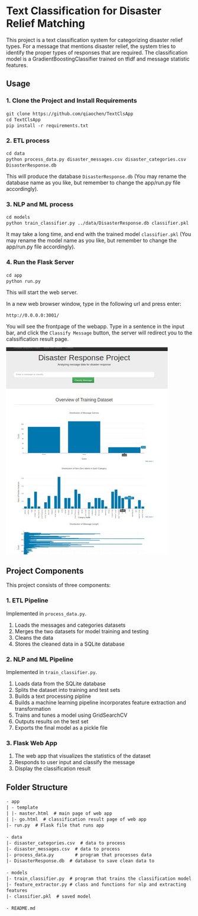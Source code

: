 # Text Classification for Disaster Relief Matching
This project is a text classification system for categorizing disaster relief types. 
For a message that mentions disaster relief, the system tries to identify the proper types of responses that are required.
The classification model is a GradientBoostingClassifier trained on tfidf and message statistic features.

## Usage

###  1. Clone the Project and Install Requirements
```
git clone https://github.com/qiaochen/TextClsApp
cd TextClsApp
pip install -r requirements.txt
```

### 2. ETL process
```
cd data
python process_data.py disaster_messages.csv disaster_categories.csv DisasterResponse.db
```
This will produce the database `DisasterResponse.db` (You may rename the database name as you like, but remember to change the app/run.py file accordingly).

### 3. NLP and ML process
```
cd models
python train_classifier.py ../data/DisasterResponse.db classifier.pkl
```
It may take a long time, and end with the trained model `classifier.pkl` (You may rename the model name as you like, but remember to change the app/run.py file accordingly).

### 4. Run the Flask Server
```
cd app
python run.py
```
This will start the web server. 

In a new web browser window, type in the following url and press enter:
```
http://0.0.0.0:3001/
```
You will see the frontpage of the webapp. Type in a sentence in the input bar, and click the `Classify Message` button, the server will redirect you to the calssification result page.

![img](https://raw.githubusercontent.com/qiaochen/TextClsApp/master/ScreenShot.jpg)

## Project Components

This project consists of three components:

### 1. ETL Pipeline
Implemented in `process_data.py`.
1. Loads the messages and categories datasets
2. Merges the two datasets for model training and testing
3. Cleans the data
4. Stores the cleaned data in a SQLite database

### 2. NLP and ML Pipeline
Implemented in `train_classifier.py`.
1. Loads data from the SQLite database
2. Splits the dataset into training and test sets
3. Builds a text processing pipline
4. Builds a machine learning pipeline incorporates feature extraction and transformation
5. Trains and tunes a model using GridSearchCV
6. Outputs results on the test set
7. Exports the final model as a pickle file

### 3. Flask Web App
1. The web app that visualizes the statistics of the dataset
2. Responds to user input and classify the message
3. Display the classification result

## Folder Structure
```
- app
| - template
| |- master.html  # main page of web app
| |- go.html  # classification result page of web app
|- run.py  # Flask file that runs app

- data
|- disaster_categories.csv  # data to process 
|- disaster_messages.csv  # data to process
|- process_data.py        # program that processes data
|- DisasterResponse.db  # database to save clean data to

- models
|- train_classifier.py  # program that trains the classification model
|- feature_extractor.py # class and functions for nlp and extracting features
|- classifier.pkl  # saved model 

- README.md
```





